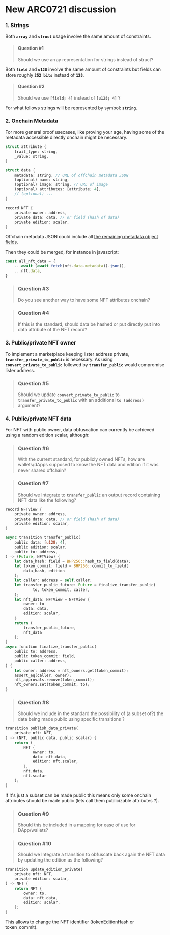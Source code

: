 # New ARC0721 discussion

### 1. Strings

Both **`array`** and **`struct`** usage involve the same amount of constraints.

> #### Question #1
>
> Should we use array representation for strings instead of struct?

Both **`field`** and **`u128`** involve the same amount of constraints but fields can store roughly **`252 bits`** instead of **`128`**.

> #### Question #2
>
> Should we use **`[field; 4]`** instead of **`[u128; 4]`** ?

For what follows strings will be represented by symbol: **`string`**.

### 2. Onchain Metadata

For more general proof usecases, like proving your age, having some of the metadata accessible directly onchain might be necessary.

```rust
struct attribute {
    trait_type: string,
    _value: string,
}

struct data {
    metadata: string, // URL of offchain metadata JSON
    (optional) name: string,
    (optional) image: string, // URL of image
    (optional) attributes: [attribute; 4],
    // (optional) ...
}

record NFT {
    private owner: address,
    private data: data, // or field (hash of data)
    private edition: scalar,
}
```

Offchain metadata JSON could include all [the remaining metadata object fields](https://aleo-public.s3.us-west-2.amazonaws.com/testnet3/privacy-pride/1.json).

Then they could be merged, for instance in javascript:

```typescript
const all_nft_data = {
    ...await (await fetch(nft.data.metadata)).json(),
    ...nft.data,
}
```

> ### Question #3
>
> Do you see another way to have some NFT attributes onchain?

> ### Question #4
>
> If this is the standard, should data be hashed or put directly put into data attribute of the NFT record?
>
>

### 3. Public/private NFT owner

To implement a marketplace keeping lister address private, **`transfer_private_to_public`** is necessary. As using **`convert_private_to_public`** followed by **`transfer_public`** would compromise lister address.

> ### Question #5
>
> Should we update **`convert_private_to_public`** to  **`transfer_private_to_public`** with an additional **`to (address)`** argument?

### 4. Public/private NFT data

For NFT with public owner, data obfuscation can currently be achieved using a random edition scalar, although:

> ### Question #6
>
> With the current standard, for  publicly owned NFTs, how are wallets/dApps supposed to know the NFT data and edition if it was never shared offchain?

> ### Question #7
>
> Should we Integrate to **`transfer_public`** an output record containing NFT data like the following?

```rust
record NFTView {
    private owner: address,
    private data: data, // or field (hash of data)
    private edition: scalar,
}

async transition transfer_public(
    public data: [u128; 4],
    public edition: scalar,
    public to: address,
) -> (Future, NFTView) {
    let data_hash: field = BHP256::hash_to_field(data);
    let token_commit: field = BHP256::commit_to_field(
        data_hash, edition
    );
    let caller: address = self.caller;
    let transfer_public_future: Future = finalize_transfer_public(
            to, token_commit, caller,
    );
    let nft_data: NFTView = NFTView {
        owner: to
        data: data,
        edition: scalar,
    }
    return (
        transfer_public_future,
        nft_data
    );
}
async function finalize_transfer_public(
    public to: address,
    public token_commit: field,
    public caller: address,
) {
    let owner: address = nft_owners.get(token_commit);
    assert_eq(caller, owner);
    nft_approvals.remove(token_commit);
    nft_owners.set(token_commit, to);
}
```

> ### Question #8
>
> Should we include in the standard the possibility of (a subset of?) the data being made public using specific transitions ?

```rust
transition publish_data_private(
    private nft: NFT,
) -> (NFT, public data, public scalar) {
    return (
        NFT {
            owner: to,
            data: nft.data,
            edition: nft.scalar,
        },
        nft.data,
        nft.scalar
    );
}
```

If it's just a subset can be made public this means only some onchain attributes should be made public (lets call them publicizable attributes ?).

> ### Question #9
>
> Should this be included in a mapping for ease of use for DApp/wallets?

> ### Question #10
>
> Should we Integrate a transition to obfuscate back again the NFT data by updating the edition as the following?

```rust
transition update_edition_private(
    private nft: NFT,
    private edition: scalar,
) -> NFT {
    return NFT {
        owner: to,
        data: nft.data,
        edition: scalar,
    };
}
```

This allows to change the NFT identifier (tokenEditionHash or token_commit).
